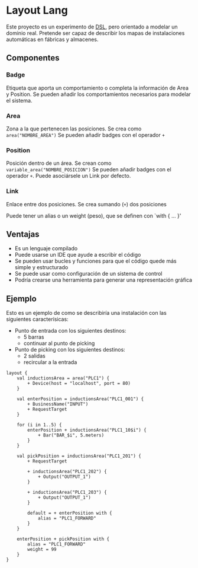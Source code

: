 # Layout Lang

Este proyecto es un experimento de [DSL](https://en.wikipedia.org/wiki/Domain-specific_language), 
pero orientado a modelar un dominio real. Pretende ser capaz de describir los mapas de instalaciones
automáticas en fábricas y almacenes.

## Componentes

### Badge
Etiqueta que aporta un comportamiento o completa la información de Area y Position.
Se pueden añadir los comportamientos necesarios para modelar el sistema.

### Area
Zona a la que pertenecen las posiciones. Se crea como `area("NOMBRE_AREA")`
Se pueden añadir badges con el operador `+`

### Position
Posición dentro de un área. Se crean como `variable_area("NOMBRE_POSICION")`
Se pueden añadir badges con el operador `+`. Puede asociársele un Link por defecto.

### Link
Enlace entre dos posiciones. Se crea sumando (`+`) dos posiciones 

Puede tener un alias o un weight (peso), que se definen con `with { ... }'

## Ventajas

- Es un lenguaje compilado
- Puede usarse un IDE que ayude a escribir el código
- Se pueden usar bucles y funciones para que el código quede más simple y estructurado
- Se puede usar como configuración de un sistema de control
- Podría crearse una herramienta para generar una representación gráfica

## Ejemplo

Esto es un ejemplo de como se describiría una instalación con las siguientes caracterísicas:
 - Punto de entrada con los siguientes destinos:
    - 5 barras
    - continuar al punto de picking
 - Punto de picking con los siguientes destinos:
    - 2 salidas
    - recircular a la entrada
    

```
layout {
    val inductionsArea = area("PLC1") {
        + Device(host = "localhost", port = 80)
    }

    val enterPosition = inductionsArea("PLC1_001") {
        + BusinessName("INPUT")
        + RequestTarget
    }

    for (i in 1..5) {
        enterPosition + inductionsArea("PLC1_10$i") {
            + Bar("BAR_$i", 5.meters)
        }
    }

    val pickPosition = inductionsArea("PLC1_201") {
        + RequestTarget

        + inductionsArea("PLC1_202") {
            + Output("OUTPUT_1")
        }

        + inductionsArea("PLC1_203") {
            + Output("OUTPUT_1")
        }

        default = + enterPosition with {
            alias = "PLC1_FORWARD"
        }
    }

    enterPosition + pickPosition with {
        alias = "PLC1_FORWARD"
        weight = 99
    }
}
```




